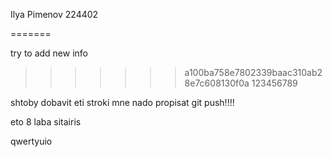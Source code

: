Ilya Pimenov 224402

=======

try to add new info
>>>>>>> a100ba758e7802339baac310ab28e7c608130f0a
123456789


shtoby dobavit eti stroki mne nado propisat git push!!!!

eto 8 laba sitairis


qwertyuio